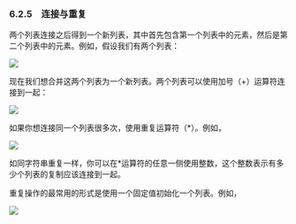    

### 6.2.5　连接与重复

两个列表连接之后得到一个新列表，其中首先包含第一个列表中的元素，然后是第二个列表中的元素。例如，假设我们有两个列表：

![](../Images/image06505.gif)

现在我们想合并这两个列表为一个新列表。两个列表可以使用加号（+）运算符连接到一起：

![](0-Assets/Epubook/程序员编程语言经典合集（计算机科学丛书5册套装），javapython编程语言含经典教材龙书《编译原理》%20(Bruce%20Eckel%20%20Alfred%20V.%20Aho%20%20Monica%20S.%20Lam%20etc.)%20(Z-Library)/images/image06506.jpeg)

如果你想连接同一个列表很多次，使用重复运算符（*）。例如，

![](../Images/image06507.gif)

如同字符串重复一样，你可以在*运算符的任意一侧使用整数，这个整数表示有多少个列表的复制应该连接到一起。

重复操作的最常用的形式是使用一个固定值初始化一个列表。例如，

![](../Images/image06508.gif)